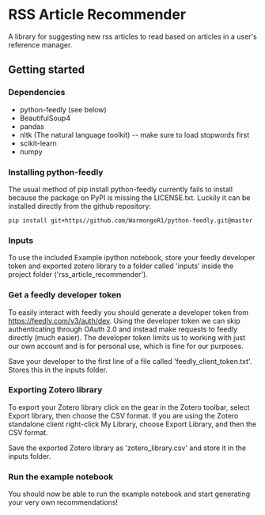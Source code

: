 # RSS Article Recommender
A library for suggesting new rss articles to read based on articles in a user's reference manager.
## Getting started

### Dependencies
  * python-feedly (see below)
  * BeautifulSoup4
  * pandas
  * nltk (The natural language toolkit) -- make sure to load stopwords first 
  * scikit-learn
  * numpy

### Installing python-feedly
The usual method of pip install python-feedly currently fails to install because the package on PyPI is missing the LICENSE.txt. Luckily it can be installed directly from the github repository:
````
pip install git+https//github.com/WarmongeR1/python-feedly.git@master
````

### Inputs

To use the included Example ipython notebook, store your feedly developer token and exported zotero library to a folder called 'inputs' inside the project folder ('rss_article_recommender').

### Get a feedly developer token
To easily interact with feedly you should generate a developer token from https://feedly.com/v3/auth/dev. Using the developer token we can skip authenticating through OAuth 2.0 and instead make requests to feedly directly (much easier). The developer token limits us to working with just our own account and is for personal use, which is fine for our purposes.

Save your developer to the first line of a file called 'feedly_client_token.txt'. Stores this in the inputs folder.

### Exporting Zotero library
To export your Zotero library click on the gear in the Zotero toolbar, select Export library, then choose the CSV format. If you are using the Zotero standalone client right-click My Library, choose Export Library, and then the CSV format.

Save the exported Zotero library as 'zotero_library.csv' and store it in the inputs folder.

### Run the example notebook
You should now be able to run the example notebook and start generating your very own recommendations!
